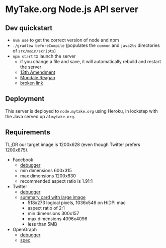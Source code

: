 # MyTake.org Node.js API server

## Dev quickstart

- `nvm use` to get the correct version of node and npm
- `./gradlew beforeCompile` (populates the `common` and `java2ts` directories of `src/main/scripts`)
- `npm start` to launch the server
    - if you change a file and save, it will automatically rebuild and restart the server
    - [13th Amendment](http://localhost:3000/api/images/o_dRqrNJ62wzlgLilTrLxkHqGmvAS9qTpa4z4pjyFqA=_54-86_0-218.jpg)
    - [Mondale Reagan](http://localhost:3000/api/images/hNPKEqwAyuJdu2OQY6ESAieCq_xQXX1it4bjA7DRlIg=_5839.620-5949.290.png)
    - [broken link](http://localhost:3000/api/images/vrhLapmIbWECYassLC2Umf7Z16fusYgWWGhTP7KgIYU=_5839.620-5949.290.jpg)

## Deployment

This server is deployed to `node.mytake.org` using Heroku, in lockstep with the Java served up at `mytake.org`.

## Requirements

TL;DR our target image is 1200x628 (even though Twitter prefers 1200x675).

- Facebook
  - [debugger](https://developers.facebook.com/tools/debug/)
  - min dimensions 600x315
  - max dimensions 1200x630
  - recommended aspect ratio is 1.91:1
- Twitter
  - [debugger](https://cards-dev.twitter.com/validator)
  - [summary card with large image](https://developer.twitter.com/en/docs/twitter-for-websites/cards/overview/summary-card-with-large-image)
    - 518x273 logical pixels, 1036x546 on HiDPI mac
    - aspect ratio of 2:1
    - min dimensions 300x157
    - max dimensions 4096x4096
    - less than 5MB
- OpenGraph
  - [debugger](https://search.google.com/structured-data/testing-tool/u/0/)
  - [spec](https://ogp.me/)
